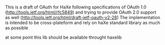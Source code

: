 This is a draft of OAuth for HaXe
following specifications of OAuth 1.0 (http://tools.ietf.org/html/rfc5849)
and trying to provide OAuth 2.0 support as well
(http://tools.ietf.org/html/draft-ietf-oauth-v2-28)
The implementation is intended to be cross-plateform and rely on haXe standard library as much as possible

at some point this lib should be available throught haxelib